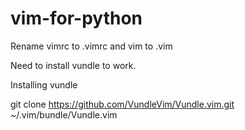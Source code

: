 vim-for-python
==============




Rename vimrc to .vimrc and vim to .vim


Need to install vundle to work.


Installing vundle


git clone https://github.com/VundleVim/Vundle.vim.git ~/.vim/bundle/Vundle.vim
